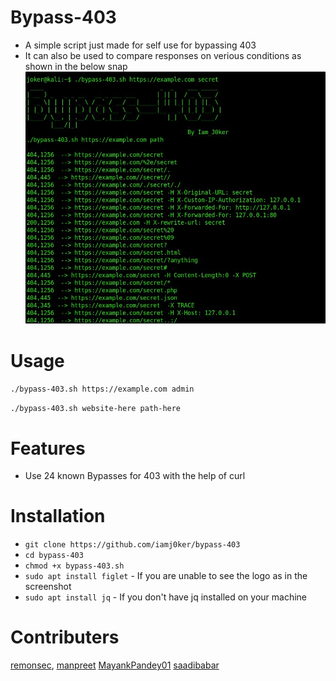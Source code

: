 # Bypass-403
- A simple script just made for self use for bypassing 403
- It can also be used to compare responses on verious conditions as shown in the below snap
![](responses.jpg)

# Usage
`./bypass-403.sh https://example.com admin`

`./bypass-403.sh website-here path-here`

# Features
- Use 24 known Bypasses for 403 with the help of curl

# Installation
   * `git clone https://github.com/iamj0ker/bypass-403`
   * `cd bypass-403`
   * `chmod +x bypass-403.sh`
   * `sudo apt install figlet`  - If you are unable to see the logo as in the screenshot
   * `sudo apt install jq`      - If you don't have jq installed on your machine
   
# Contributers
  [remonsec](https://github.com/remonsec),
  [manpreet](https://github.com/manpreet406)
  [MayankPandey01](https://github.com/MayankPandey01)
  [saadibabar](https://github.com/saadibabar)
